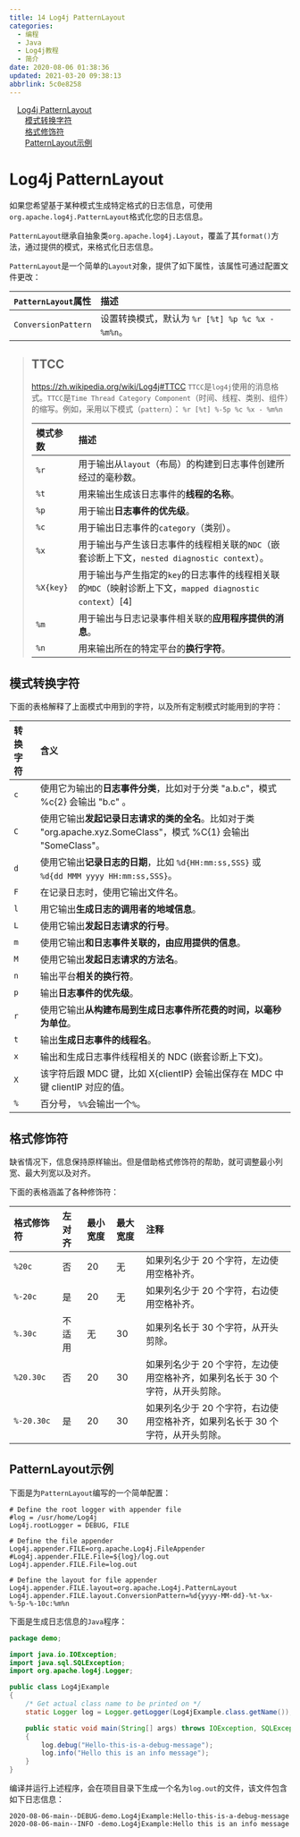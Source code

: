 ```yaml
---
title: 14 Log4j PatternLayout
categories: 
  - 编程
  - Java
  - Log4j教程
  - 简介
date: 2020-08-06 01:38:36
updated: 2021-03-20 09:38:13
abbrlink: 5c0e8258
---
```

<div id='my_toc'><a href="/blog/5c0e8258/#Log4j-PatternLayout" class="header_1">Log4j PatternLayout</a>&nbsp;<br><a href="/blog/5c0e8258/#模式转换字符" class="header_2">模式转换字符</a>&nbsp;<br><a href="/blog/5c0e8258/#格式修饰符" class="header_2">格式修饰符</a>&nbsp;<br><a href="/blog/5c0e8258/#PatternLayout示例" class="header_2">PatternLayout示例</a>&nbsp;<br></div>
<style>.header_1{margin-left: 1em;}.header_2{margin-left: 2em;}.header_3{margin-left: 3em;}.header_4{margin-left: 4em;}.header_5{margin-left: 5em;}.header_6{margin-left: 6em;}</style>
<!--more-->
<script>if (navigator.platform.search('arm')==-1){document.getElementById('my_toc').style.display = 'none';}var e,p = document.getElementsByTagName('p');while (p.length>0) {e = p[0];e.parentElement.removeChild(e);}</script>

<!--end-->
# Log4j PatternLayout
如果您希望基于某种模式生成特定格式的日志信息，可使用`org.apache.log4j.PatternLayout`格式化您的日志信息。

`PatternLayout`继承自抽象类`org.apache.log4j.Layout`，覆盖了其`format()`方法，通过提供的模式，来格式化日志信息。

`PatternLayout`是一个简单的`Layout`对象，提供了如下属性，该属性可通过配置文件更改：

|`PatternLayout`属性|描述|
|:---|:---|
|`ConversionPattern`|设置转换模式，默认为 `%r [%t] %p %c %x - %m%n`。|

> ## TTCC
> https://zh.wikipedia.org/wiki/Log4j#TTCC
> `TTCC`是`log4j`使用的消息格式。`TTCC`是`Time Thread Category Component`（时间、线程、类别、组件）的缩写。例如，采用以下模式（`pattern`）：
> `%r [%t] %-5p %c %x - %m%n`
> 
> |模式参数|描述|
> |:---|:---|
> |`%r`|用于输出从`layout`（布局）的构建到日志事件创建所经过的毫秒数。|
> |`%t`|用来输出生成该日志事件的**线程的名称**。|
> |`%p`|用于输出**日志事件的优先级**。|
> |`%c`|用于输出日志事件的`category`（类别）。|
> |`%x`|用于输出与产生该日志事件的线程相关联的`NDC`（嵌套诊断上下文，`nested diagnostic context`）。|
> |`%X{key}`|用于输出与产生指定的`key`的日志事件的线程相关联的`MDC`（映射诊断上下文，`mapped diagnostic context`）[4]|
> |`%m`|用于输出与日志记录事件相关联的**应用程序提供的消息**。|
> |`%n`|用来输出所在的特定平台的**换行字符**。|

## 模式转换字符
下面的表格解释了上面模式中用到的字符，以及所有定制模式时能用到的字符：

|转换字符|含义|
|:---|:---|
|`c`|使用它为输出的**日志事件分类**，比如对于分类 "a.b.c"，模式 %c{2} 会输出 "b.c" 。|
|`C`|使用它输出**发起记录日志请求的类的全名**。比如对于类 "org.apache.xyz.SomeClass"，模式 %C{1} 会输出 "SomeClass"。|
|`d`|使用它输出**记录日志的日期**，比如 `%d{HH:mm:ss,SSS}` 或 `%d{dd MMM yyyy HH:mm:ss,SSS}`。|
|`F`|在记录日志时，使用它输出文件名。|
|`l`|用它输出**生成日志的调用者的地域信息**。|
|`L`|使用它输出**发起日志请求的行号**。|
|`m`|使用它输出**和日志事件关联的，由应用提供的信息**。|
|`M`|使用它输出**发起日志请求的方法名**。|
|`n`|输出平台**相关的换行符**。|
|`p`|输出**日志事件的优先级**。|
|`r`|使用它输出**从构建布局到生成日志事件所花费的时间，以毫秒为单位**。|
|`t`|输出**生成日志事件的线程名**。|
|`x`|输出和生成日志事件线程相关的 NDC (嵌套诊断上下文)。|
|`X`|该字符后跟 MDC 键，比如 X{clientIP} 会输出保存在 MDC 中键 clientIP 对应的值。|
|`%`|百分号， `%%`会输出一个`%`。|


## 格式修饰符
缺省情况下，信息保持原样输出。但是借助格式修饰符的帮助，就可调整最小列宽、最大列宽以及对齐。

下面的表格涵盖了各种修饰符：

|格式修饰符|左对齐|最小宽度|最大宽度|注释|
|:---|:---|:---|:---|:---|
|`%20c`|否|20|无|如果列名少于 20 个字符，左边使用空格补齐。|
|`%-20c`|是|20|无|如果列名少于 20 个字符，右边使用空格补齐。|
|`%.30c`|不适用|无|30|如果列名长于 30 个字符，从开头剪除。|
|`%20.30c`|否|20|30|如果列名少于 20 个字符，左边使用空格补齐，如果列名长于 30 个字符，从开头剪除。|
|`%-20.30c`|是|20|30|如果列名少于 20 个字符，右边使用空格补齐，如果列名长于 30 个字符，从开头剪除。|

## PatternLayout示例
下面是为`PatternLayout`编写的一个简单配置：
```properties /Log4jDemo/Log4jConfig/PatternLayout/log4j.properties
# Define the root logger with appender file
#log = /usr/home/Log4j
Log4j.rootLogger = DEBUG, FILE

# Define the file appender
Log4j.appender.FILE=org.apache.Log4j.FileAppender
#Log4j.appender.FILE.File=${log}/log.out
Log4j.appender.FILE.File=log.out

# Define the layout for file appender
Log4j.appender.FILE.layout=org.apache.Log4j.PatternLayout
Log4j.appender.FILE.layout.ConversionPattern=%d{yyyy-MM-dd}-%t-%x-%-5p-%-10c:%m%n
```
下面是生成日志信息的`Java`程序：
```java /Log4jDemo/src/demo/Log4jExample.java
package demo;

import java.io.IOException;
import java.sql.SQLException;
import org.apache.log4j.Logger;

public class Log4jExample
{
    /* Get actual class name to be printed on */
    static Logger log = Logger.getLogger(Log4jExample.class.getName());

    public static void main(String[] args) throws IOException, SQLException
    {
        log.debug("Hello-this-is-a-debug-message");
        log.info("Hello this is an info message");
    }
}
```
编译并运行上述程序，会在项目目录下生成一个名为`log.out`的文件，该文件包含如下日志信息：
```
2020-08-06-main--DEBUG-demo.Log4jExample:Hello-this-is-a-debug-message
2020-08-06-main--INFO -demo.Log4jExample:Hello this is an info message

```
